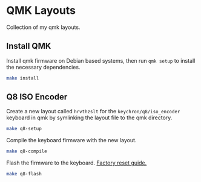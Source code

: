 # QMK Layouts

Collection of my qmk layouts.

## Install QMK

Install qmk firmware on Debian based systems, then run `qmk setup` to install the necessary dependencies.

```bash
make install
```

## Q8 ISO Encoder

Create a new layout called `hrvthzslt` for the `keychron/q8/iso_encoder` keyboard in qmk by symlinking the layout file to the qmk directory.

```bash
make q8-setup
```

Compile the keyboard firmware with the new layout.

```bash
make q8-compile
```

Flash the firmware to the keyboard. [Factory reset guide.](https://keychron.com.au/blogs/archived/how-to-factory-reset-or-flash-firmware-for-your-keychron-q8-keyboard)

```bash
make q8-flash
```
